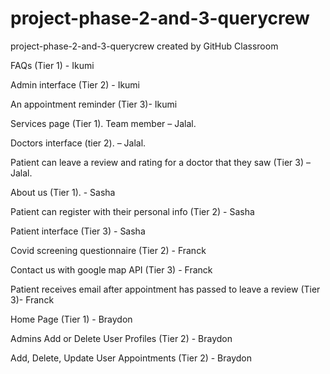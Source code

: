 # project-phase-2-and-3-querycrew
project-phase-2-and-3-querycrew created by GitHub Classroom

FAQs (Tier 1) - Ikumi

Admin interface (Tier 2) - Ikumi

An appointment reminder (Tier 3)- Ikumi


Services page (Tier 1). Team member – Jalal.

Doctors interface (tier 2).  – Jalal.

Patient can leave a review and rating for a doctor that they saw (Tier 3) – Jalal.

About us (Tier 1). - Sasha 

Patient can register with their personal info (Tier 2) - Sasha 

Patient interface (Tier 3) - Sasha 

Covid screening questionnaire (Tier 2) - Franck

Contact us with google map API (Tier 3) - Franck

Patient receives email after appointment has passed to leave a review (Tier 3)- Franck

Home Page (Tier 1) - Braydon

Admins Add or Delete User Profiles (Tier 2) - Braydon 

Add, Delete, Update User Appointments (Tier 2) - Braydon 
